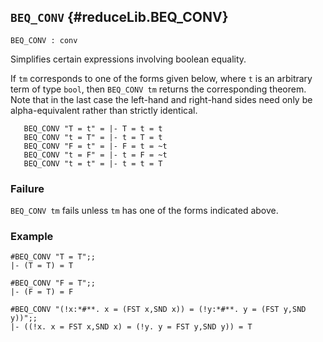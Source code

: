## `BEQ_CONV` {#reduceLib.BEQ_CONV}


```
BEQ_CONV : conv
```



Simplifies certain expressions involving boolean equality.


If `tm` corresponds to one of the forms given below, where `t` is an arbitrary
term of type `bool`, then `BEQ_CONV tm` returns the corresponding theorem. Note
that in the last case the left-hand and right-hand sides need only be
alpha-equivalent rather than strictly identical.
    
       BEQ_CONV "T = t" = |- T = t = t
       BEQ_CONV "t = T" = |- t = T = t
       BEQ_CONV "F = t" = |- F = t = ~t
       BEQ_CONV "t = F" = |- t = F = ~t
       BEQ_CONV "t = t" = |- t = t = T
    

### Failure

`BEQ_CONV tm` fails unless `tm` has one of the forms indicated above.

### Example

    
    #BEQ_CONV "T = T";;
    |- (T = T) = T
    
    #BEQ_CONV "F = T";;
    |- (F = T) = F
    
    #BEQ_CONV "(!x:*#**. x = (FST x,SND x)) = (!y:*#**. y = (FST y,SND y))";;
    |- ((!x. x = FST x,SND x) = (!y. y = FST y,SND y)) = T
    
